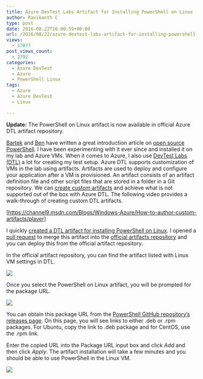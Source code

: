 ```yaml
---
title: Azure DevTest Labs Artifact for Installing PowerShell on Linux
author: Ravikanth C
type: post
date: 2016-08-22T16:00:59+00:00
url: /2016/08/22/azure-devtest-labs-artifact-for-installing-powershell-on-linux/
views:
  - 17077
post_views_count:
  - 2792
categories:
  - Azure DevTest
  - Azure
  - PowerShell Linux
tags:
  - Azure
  - Azure DevTest
  - Linux

---
```

**Update:** The PowerShell on Linux artifact is now available in official Azure DTL artifact repository.

[Bartek][1] and [Ben][2] have written a great introduction article on [open source PowerShell][3]. I have been experimenting with it ever since and installed it on my lab and Azure VMs. When it comes to Azure, I also use [DevTest Labs (DTL)][4] a lot for creating my test setup. Azure DTL supports customization of VMs in the lab using artifacts. Artifacts are used to deploy and configure your application after a VM is provisioned. An artifact consists of an artifact definition file and other script files that are stored in a folder in a Git repository. We can [create custom artifacts][5] and achieve what is not supported out of the box with Azure DTL. The following video provides a walk-through of creating custom DTL artifacts.

[https://channel9.msdn.com/Blogs/Windows-Azure/How-to-author-custom-artifacts/player]

I quickly [created a DTL artifact for installing PowerShell on Linux][6]. I opened a [pull request][7] to merge this artifact into the [official artifacts repository][8] and you can deploy this from the official artifact repository.

In the official artifact repository, you can find the artifact listed with Linux VM settings in DTL.

![](/images/dtlpsl1.png)

Once you select the PowerShell on Linux artifact, you will be prompted for the package URL.

![](/images/dtlpsl2.png)

You can obtain this package URL from the [PowerShell GitHub repository&#8217;s releases page][9]. On this page, you will see links to either .deb or .rpm packages. For Ubuntu, copy the link to .deb package and for CentOS, use the .rpm link.

Enter the copied URL into the Package URL input box and click _Add_ and then click _Apply_. The artifact installation will take a few minutes and you should be able to use PowerShell in the Linux VM.

![](/images/dtlpsl3.png)

[1]: https://twitter.com/bielawb
[2]: https://twitter.com/bgelens
[3]: http://www.powershellmagazine.com/2016/08/18/open-source-powershell-on-windows-linux-and-osx/
[4]: https://azure.microsoft.com/en-us/documentation/articles/devtest-lab-overview/
[5]: https://azure.microsoft.com/en-us/documentation/articles/devtest-lab-artifact-author/
[6]: https://github.com/rchaganti/azure-devtestlab/tree/master/Artifacts/linux-powershell
[7]: https://github.com/Azure/azure-devtestlab/pull/119
[8]: https://github.com/Azure/azure-devtestlab
[9]: https://github.com/PowerShell/PowerShell/releases